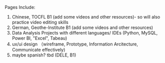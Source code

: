 Pages Include:

1. Chinese, TOCFL B1 (add some videos and other resources)- so will also practice video editing skills
2. German, Geothe-Institute B1 (add some videos and other resources)
3. Data Analysis Projects with different languages/ IDEs (Python, MySQL, Power BI, "Excel", Tabeau)
4. ux/ui design （wireframe, Prototype, Information Arcitecture, Communicate effectively)
5. maybe spanish? tbd (DELE, B1)
